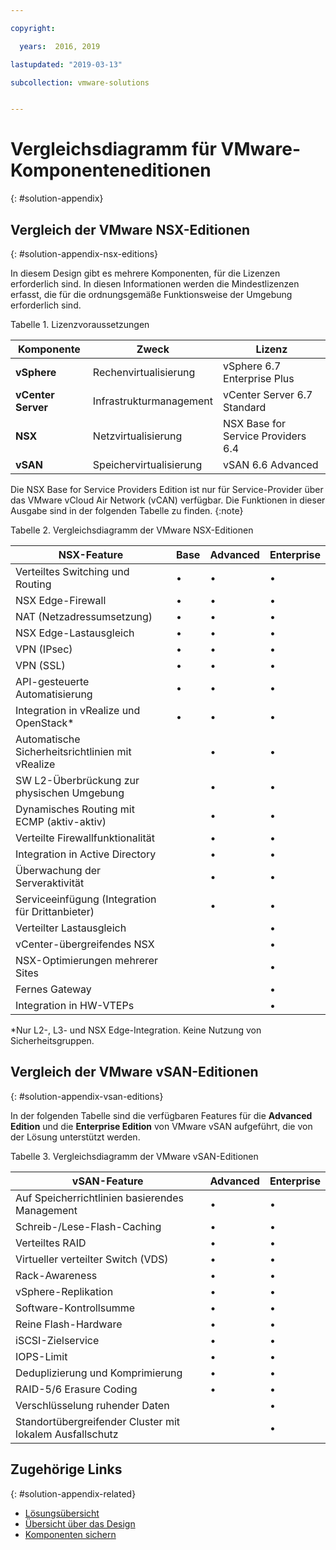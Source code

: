```yaml
---

copyright:

  years:  2016, 2019

lastupdated: "2019-03-13"

subcollection: vmware-solutions


---
```


# Vergleichsdiagramm für VMware-Komponenteneditionen
{: #solution-appendix}

## Vergleich der VMware NSX-Editionen
{: #solution-appendix-nsx-editions}

In diesem Design gibt es mehrere Komponenten, für die Lizenzen erforderlich sind. In diesen Informationen werden die Mindestlizenzen erfasst, die für die ordnungsgemäße Funktionsweise der Umgebung erforderlich sind.

Tabelle 1. Lizenzvoraussetzungen

Komponente | Zweck | Lizenz
----------|---------|-------------
**vSphere** | Rechenvirtualisierung | vSphere 6.7 Enterprise Plus
**vCenter Server** | Infrastrukturmanagement | vCenter Server 6.7 Standard
**NSX** | Netzvirtualisierung | NSX Base for Service Providers 6.4
**vSAN** | Speichervirtualisierung | vSAN 6.6 Advanced  

Die NSX Base for Service Providers Edition ist nur für Service-Provider über das VMware vCloud Air Network (vCAN) verfügbar. Die Funktionen in dieser Ausgabe sind in der folgenden Tabelle zu finden.
{:note}

Tabelle 2. Vergleichsdiagramm der VMware NSX-Editionen

| NSX-Feature                                   | Base | Advanced | Enterprise |
|-----------------------------------------------|------|----------|------------|
| Verteiltes Switching und Routing             | •    | •        | •          |
| NSX Edge-Firewall                             | •    | •        | •          |
| NAT (Netzadressumsetzung)                                           | •    | •        | •          |
| NSX Edge-Lastausgleich                       | •    | •        | •          |
| VPN (IPsec)                                   | •    | •        | •          |
| VPN (SSL)                                     | •    | •        | •          |
| API-gesteuerte Automatisierung                         | •    | •        | •          |
| Integration in vRealize und OpenStack\*     | •    | •        | •          |
| Automatische Sicherheitsrichtlinien mit vRealize |      | •        | •          |
| SW L2-Überbrückung zur physischen Umgebung        |      | •        | •          |
| Dynamisches Routing mit ECMP (aktiv-aktiv)     |      | •        | •          |
| Verteilte Firewallfunktionalität                       |      | •        | •          |
| Integration in Active Directory             |      | •        | •          |
| Überwachung der Serveraktivität                    |      | •        | •          |
| Serviceeinfügung (Integration für Drittanbieter)     |      | •        | •          |
| Verteilter Lastausgleich                    |      |          | •          |
| vCenter-übergreifendes NSX                             |      |          | •          |
| NSX-Optimierungen mehrerer Sites                  |      |          | •          |
| Fernes Gateway                                |      |          | •          |
| Integration in HW-VTEPs                     |      |          | •          |
\*Nur L2-, L3- und NSX Edge-Integration. Keine Nutzung von Sicherheitsgruppen.

## Vergleich der VMware vSAN-Editionen
{: #solution-appendix-vsan-editions}

In der folgenden Tabelle sind die verfügbaren Features für die **Advanced Edition** und die **Enterprise Edition** von VMware vSAN aufgeführt, die von der Lösung unterstützt werden.

Tabelle 3. Vergleichsdiagramm der VMware vSAN-Editionen

| vSAN-Feature                                    | Advanced | Enterprise |
|-------------------------------------------------|----------|------------|
| Auf Speicherrichtlinien basierendes Management                 | •        | •          |
| Schreib-/Lese-Flash-Caching                        | •        | •          |
| Verteiltes RAID                                | •        | •          |
| Virtueller verteilter Switch (VDS)                      | •        | •          |
| Rack-Awareness                                  | •        | •          |
| vSphere-Replikation                             | •        | •          |
| Software-Kontrollsumme                               | •        | •          |
| Reine Flash-Hardware                              | •        | •          |
| iSCSI-Zielservice                            | •        | •          |
| IOPS-Limit                                      | •        | •          |
| Deduplizierung und Komprimierung                   | •        | •          |
| RAID-5/6 Erasure Coding                         | •        | •          |
| Verschlüsselung ruhender Daten                         |          | •          |
| Standortübergreifender Cluster mit lokalem Ausfallschutz |          | •          |

## Zugehörige Links
{: #solution-appendix-related}

* [Lösungsübersicht](/docs/services/vmwaresolutions/archiref/solution?topic=vmware-solutions-solution_overview)
* [Übersicht über das Design](/docs/services/vmwaresolutions/archiref/solution?topic=vmware-solutions-design_overview)
* [Komponenten sichern](/docs/services/vmwaresolutions/archiref/solution?topic=vmware-solutions-solution_backingup)
